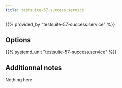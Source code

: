 ```yaml
---
title: testsuite-57-success.service
---
```


{{% provided_by "testsuite-57-success.service" %}}

## Options

{{% systemd_unit "testsuite-57-success.service" %}}

## Additionnal notes

Nothing here.